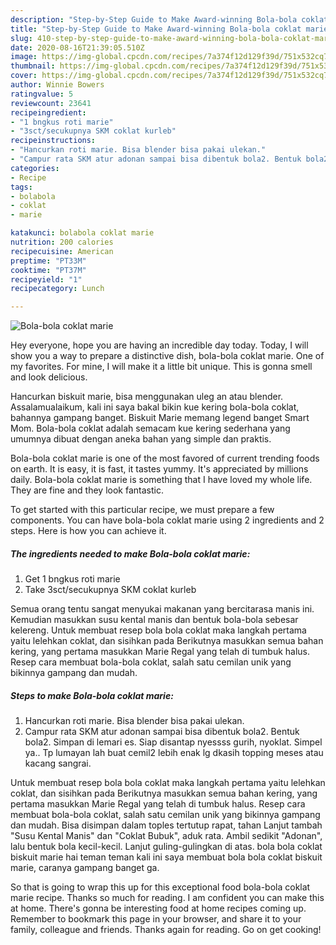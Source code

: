 ```yaml
---
description: "Step-by-Step Guide to Make Award-winning Bola-bola coklat marie"
title: "Step-by-Step Guide to Make Award-winning Bola-bola coklat marie"
slug: 410-step-by-step-guide-to-make-award-winning-bola-bola-coklat-marie
date: 2020-08-16T21:39:05.510Z
image: https://img-global.cpcdn.com/recipes/7a374f12d129f39d/751x532cq70/bola-bola-coklat-marie-foto-resep-utama.jpg
thumbnail: https://img-global.cpcdn.com/recipes/7a374f12d129f39d/751x532cq70/bola-bola-coklat-marie-foto-resep-utama.jpg
cover: https://img-global.cpcdn.com/recipes/7a374f12d129f39d/751x532cq70/bola-bola-coklat-marie-foto-resep-utama.jpg
author: Winnie Bowers
ratingvalue: 5
reviewcount: 23641
recipeingredient:
- "1 bngkus roti marie"
- "3sct/secukupnya SKM coklat kurleb"
recipeinstructions:
- "Hancurkan roti marie. Bisa blender bisa pakai ulekan."
- "Campur rata SKM atur adonan sampai bisa dibentuk bola2. Bentuk bola2. Simpan di lemari es. Siap disantap nyessss gurih, nyoklat. Simpel ya.. Tp lumayan lah buat cemil2 lebih enak lg dkasih topping meses atau kacang sangrai."
categories:
- Recipe
tags:
- bolabola
- coklat
- marie

katakunci: bolabola coklat marie 
nutrition: 200 calories
recipecuisine: American
preptime: "PT33M"
cooktime: "PT37M"
recipeyield: "1"
recipecategory: Lunch

---
```



![Bola-bola coklat marie](https://img-global.cpcdn.com/recipes/7a374f12d129f39d/751x532cq70/bola-bola-coklat-marie-foto-resep-utama.jpg)

Hey everyone, hope you are having an incredible day today. Today, I will show you a way to prepare a distinctive dish, bola-bola coklat marie. One of my favorites. For mine, I will make it a little bit unique. This is gonna smell and look delicious.

Hancurkan biskuit marie, bisa menggunakan uleg an atau blender. Assalamualaikum, kali ini saya bakal bikin kue kering bola-bola coklat, bahannya gampang banget. Biskuit Marie memang legend banget Smart Mom. Bola-bola coklat adalah semacam kue kering sederhana yang umumnya dibuat dengan aneka bahan yang simple dan praktis.

Bola-bola coklat marie is one of the most favored of current trending foods on earth. It is easy, it is fast, it tastes yummy. It's appreciated by millions daily. Bola-bola coklat marie is something that I have loved my whole life. They are fine and they look fantastic.


To get started with this particular recipe, we must prepare a few components. You can have bola-bola coklat marie using 2 ingredients and 2 steps. Here is how you can achieve it.

<!--inarticleads1-->

##### The ingredients needed to make Bola-bola coklat marie:

1. Get 1 bngkus roti marie
1. Take 3sct/secukupnya SKM coklat kurleb


Semua orang tentu sangat menyukai makanan yang bercitarasa manis ini. Kemudian masukkan susu kental manis dan bentuk bola-bola sebesar kelereng. Untuk membuat resep bola bola coklat maka langkah pertama yaitu lelehkan coklat, dan sisihkan pada Berikutnya masukkan semua bahan kering, yang pertama masukkan Marie Regal yang telah di tumbuk halus. Resep cara membuat bola-bola coklat, salah satu cemilan unik yang bikinnya gampang dan mudah. 

<!--inarticleads2-->

##### Steps to make Bola-bola coklat marie:

1. Hancurkan roti marie. Bisa blender bisa pakai ulekan.
1. Campur rata SKM atur adonan sampai bisa dibentuk bola2. Bentuk bola2. Simpan di lemari es. Siap disantap nyessss gurih, nyoklat. Simpel ya.. Tp lumayan lah buat cemil2 lebih enak lg dkasih topping meses atau kacang sangrai.


Untuk membuat resep bola bola coklat maka langkah pertama yaitu lelehkan coklat, dan sisihkan pada Berikutnya masukkan semua bahan kering, yang pertama masukkan Marie Regal yang telah di tumbuk halus. Resep cara membuat bola-bola coklat, salah satu cemilan unik yang bikinnya gampang dan mudah. Bisa disimpan dalam toples tertutup rapat, tahan Lanjut tambah &#34;Susu Kental Manis&#34; dan &#34;Coklat Bubuk&#34;, aduk rata. Ambil sedikit &#34;Adonan&#34;, lalu bentuk bola kecil-kecil. Lanjut guling-gulingkan di atas. bola bola coklat biskuit marie hai teman teman kali ini saya membuat bola bola coklat biskuit marie, caranya gampang banget ga. 

So that is going to wrap this up for this exceptional food bola-bola coklat marie recipe. Thanks so much for reading. I am confident you can make this at home. There's gonna be interesting food at home recipes coming up. Remember to bookmark this page in your browser, and share it to your family, colleague and friends. Thanks again for reading. Go on get cooking!
